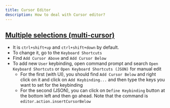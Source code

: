 ```yaml
---
title: Cursor Editor
description: How to deal with Cursor editor?
---
```


## [Multiple selections (multi-cursor)](https://code.visualstudio.com/docs/editing/codebasics#_multiple-selections-multicursor)

- It is `ctrl+shift+up` and `ctrl+shift+down` by default.
- To change it, go to the `Keyboard Shortcuts`
- Find `Add Cursor Above` and `Add Cursor Below`
- To add new `User` keybinding, open command prompt and search `Open Keyboard Shortcuts` or `Open Keyboard Shortcuts (JSON)` for manual edit
    - For the first (with UI), you should find `Add Cursor Below` and right click on it and click on `Add Keybinding...` and then type the keys you want to set for the keybinding
    - For the second (JSON), you can click on `Define Keybinding` button at the bottom left and then go ahead. Note that the command is `editor.action.insertCursorBelow`
